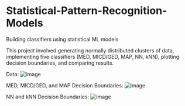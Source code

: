 # Statistical-Pattern-Recognition-Models
Building classifiers using statistical ML models

This project involved generating normally distributed clusters of data, implementing five classifiers (MED, MICD/GED, MAP, NN, kNN), plotting decision boundaries, and comparing results.

Data: 
![image](https://user-images.githubusercontent.com/23649910/221669287-52e5c5eb-129d-494d-b460-4e464f8e5abe.png)

MED, MICD/GED, and MAP Decision Boundaries: 
![image](https://user-images.githubusercontent.com/23649910/221670043-cf3cb071-4a0c-4ba1-bcd9-8c14ed88d9ba.png)

NN and kNN Decision Boundaries: 
![image](https://user-images.githubusercontent.com/23649910/221670144-690a58d9-43c8-4bba-873e-3b935a407354.png)
